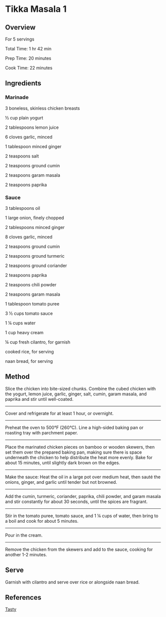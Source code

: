 # Tikka Masala 1

## Overview

For 5 servings

Total Time: 1 hr 42 min

Prep Time: 20 minutes

Cook Time: 22 minutes

## Ingredients

### Marinade

3 boneless, skinless chicken breasts

½ cup plain yogurt

2 tablespoons lemon juice

6 cloves garlic, minced

1 tablespoon minced ginger

2 teaspoons salt

2 teaspoons ground cumin

2 teaspoons garam masala

2 teaspoons paprika

### Sauce

3 tablespoons oil

1 large onion, finely chopped

2 tablespoons minced ginger

8 cloves garlic, minced

2 teaspoons ground cumin

2 teaspoons ground turmeric

2 teaspoons ground coriander

2 teaspoons paprika

2 teaspoons chili powder

2 teaspoons garam masala

1 tablespoon tomato puree

3 ½ cups tomato sauce

1 ¼ cups water

1 cup heavy cream

¼ cup fresh cilantro, for garnish

cooked rice, for serving

naan bread, for serving

## Method

Slice the chicken into bite-sized chunks. Combine the cubed chicken with the yogurt, lemon juice, garlic, ginger, salt, cumin, garam masala, and paprika and stir until well-coated.

---
Cover and refrigerate for at least 1 hour, or overnight.

---
Preheat the oven to 500°F (260°C). Line a high-sided baking pan or roasting tray with parchment paper.

---
Place the marinated chicken pieces on bamboo or wooden skewers, then set them over the prepared baking pan, making sure there is space underneath the chicken to help distribute the heat more evenly. Bake for about 15 minutes, until slightly dark brown on the edges.

---
Make the sauce: Heat the oil in a large pot over medium heat, then sauté the onions, ginger, and garlic until tender but not browned.

---
Add the cumin, turmeric, coriander, paprika, chili powder, and garam masala and stir constantly for about 30 seconds, until the spices are fragrant.

---
Stir in the tomato puree, tomato sauce, and 1 ¼ cups of water, then bring to a boil and cook for about 5 minutes.

---
Pour in the cream.

---
Remove the chicken from the skewers and add to the sauce, cooking for another 1-2 minutes.

## Serve

Garnish with cilantro and serve over rice or alongside naan bread.

## References

[Tasty](https://tasty.co/recipe/homemade-chicken-tikka-masala)
